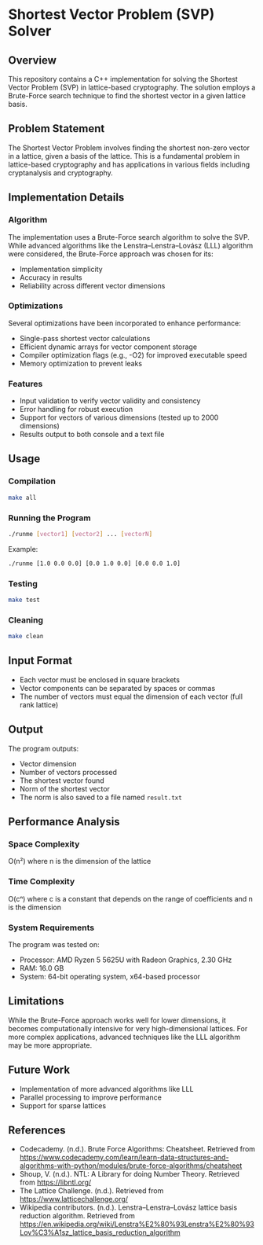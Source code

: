 
# Shortest Vector Problem (SVP) Solver

## Overview
This repository contains a C++ implementation for solving the Shortest Vector Problem (SVP) in lattice-based cryptography. The solution employs a Brute-Force search technique to find the shortest vector in a given lattice basis.

## Problem Statement
The Shortest Vector Problem involves finding the shortest non-zero vector in a lattice, given a basis of the lattice. This is a fundamental problem in lattice-based cryptography and has applications in various fields including cryptanalysis and cryptography.

## Implementation Details

### Algorithm
The implementation uses a Brute-Force search algorithm to solve the SVP. While advanced algorithms like the Lenstra–Lenstra–Lovász (LLL) algorithm were considered, the Brute-Force approach was chosen for its:
- Implementation simplicity
- Accuracy in results
- Reliability across different vector dimensions

### Optimizations
Several optimizations have been incorporated to enhance performance:
- Single-pass shortest vector calculations
- Efficient dynamic arrays for vector component storage
- Compiler optimization flags (e.g., -O2) for improved executable speed
- Memory optimization to prevent leaks

### Features
- Input validation to verify vector validity and consistency
- Error handling for robust execution
- Support for vectors of various dimensions (tested up to 2000 dimensions)
- Results output to both console and a text file

## Usage

### Compilation
```bash
make all
```

### Running the Program
```bash
./runme [vector1] [vector2] ... [vectorN]
```

Example:
```bash
./runme [1.0 0.0 0.0] [0.0 1.0 0.0] [0.0 0.0 1.0]
```

### Testing
```bash
make test
```

### Cleaning
```bash
make clean
```

## Input Format
- Each vector must be enclosed in square brackets
- Vector components can be separated by spaces or commas
- The number of vectors must equal the dimension of each vector (full rank lattice)

## Output
The program outputs:
- Vector dimension
- Number of vectors processed
- The shortest vector found
- Norm of the shortest vector
- The norm is also saved to a file named `result.txt`

## Performance Analysis

### Space Complexity
O(n²) where n is the dimension of the lattice

### Time Complexity
O(cⁿ) where c is a constant that depends on the range of coefficients and n is the dimension

### System Requirements
The program was tested on:
- Processor: AMD Ryzen 5 5625U with Radeon Graphics, 2.30 GHz
- RAM: 16.0 GB
- System: 64-bit operating system, x64-based processor

## Limitations
While the Brute-Force approach works well for lower dimensions, it becomes computationally intensive for very high-dimensional lattices. For more complex applications, advanced techniques like the LLL algorithm may be more appropriate.

## Future Work
- Implementation of more advanced algorithms like LLL
- Parallel processing to improve performance
- Support for sparse lattices

## References
- Codecademy. (n.d.). Brute Force Algorithms: Cheatsheet. Retrieved from https://www.codecademy.com/learn/learn-data-structures-and-algorithms-with-python/modules/brute-force-algorithms/cheatsheet
- Shoup, V. (n.d.). NTL: A Library for doing Number Theory. Retrieved from https://libntl.org/
- The Lattice Challenge. (n.d.). Retrieved from https://www.latticechallenge.org/
- Wikipedia contributors. (n.d.). Lenstra–Lenstra–Lovász lattice basis reduction algorithm. Retrieved from https://en.wikipedia.org/wiki/Lenstra%E2%80%93Lenstra%E2%80%93Lov%C3%A1sz_lattice_basis_reduction_algorithm

